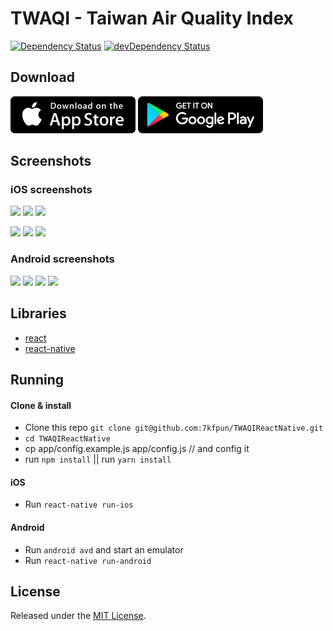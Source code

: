 # TWAQI - Taiwan Air Quality Index

[![Dependency Status](https://david-dm.org/7kfpun/TWAQIReactNative.svg)](https://david-dm.org/7kfpun/TWAQIReactNative) [![devDependency Status](https://david-dm.org/7kfpun/TWAQIReactNative/dev-status.svg)](https://david-dm.org/7kfpun/TWAQIReactNative?type=dev)

## Download

[![App Store Button](assets/app-store.png "App Store Button")](https://itunes.apple.com/tw/app/id1286516443?mt=8)
[![Play Store Button](assets/google-play.png "Google Play Button")](https://play.google.com/store/apps/details?id=com.kfpun.twaqi)

## Screenshots

### iOS screenshots

<img src="https://raw.github.com/7kfpun/TWAQIReactNative/master/assets/screenshot-ios0.png" width="210"> <img src="https://raw.github.com/7kfpun/TWAQIReactNative/master/assets/screenshot-ios1.png" width="210"> <img src="https://raw.github.com/7kfpun/TWAQIReactNative/master/assets/screenshot-ios2.png" width="210">

<img src="https://raw.github.com/7kfpun/TWAQIReactNative/master/assets/screenshot-ios3.png" width="210"> <img src="https://raw.github.com/7kfpun/TWAQIReactNative/master/assets/screenshot-ios4.png" width="210"> <img src="https://raw.github.com/7kfpun/TWAQIReactNative/master/assets/screenshot-ios5.png" width="210">


### Android screenshots

<img src="https://raw.github.com/7kfpun/TWAQIReactNative/master/assets/screenshot-android0.png" width="210"> <img src="https://raw.github.com/7kfpun/TWAQIReactNative/master/assets/screenshot-android1.png" width="210"> <img src="https://raw.github.com/7kfpun/TWAQIReactNative/master/assets/screenshot-android2.png" width="210"> <img src="https://raw.github.com/7kfpun/TWAQIReactNative/master/assets/screenshot-android3.png" width="210">

## Libraries

* [react](https://github.com/facebook/react)
* [react-native](https://github.com/facebook/react-native)

## Running

#### Clone & install

* Clone this repo `git clone git@github.com:7kfpun/TWAQIReactNative.git`
* `cd TWAQIReactNative`
* cp app/config.example.js app/config.js  // and config it
* run `npm install` || run `yarn install`

#### iOS

* Run `react-native run-ios`

#### Android

* Run `android avd` and start an emulator
* Run `react-native run-android`

## License

Released under the [MIT License](http://opensource.org/licenses/MIT).
